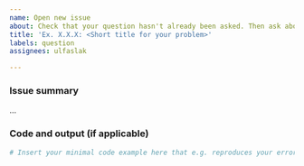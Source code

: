 ```yaml
---
name: Open new issue
about: Check that your question hasn't already been asked. Then ask about anything from specific problems to broad questions about the course
title: 'Ex. X.X.X: <Short title for your problem>'
labels: question
assignees: ulfaslak

---
```


### Issue summary
...

### Code and output (if applicable)
```Python
# Insert your minimal code example here that e.g. reproduces your error or otherwise examplifies the problem you are having.
```
